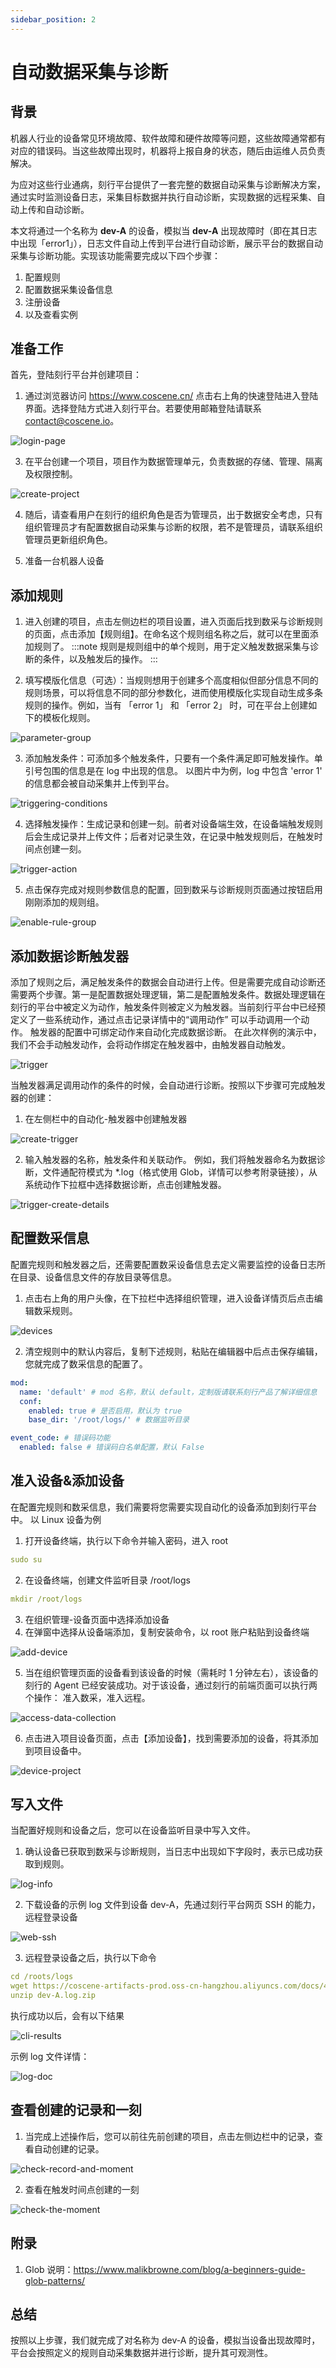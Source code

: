 ```yaml
---
sidebar_position: 2
---
```


# 自动数据采集与诊断

## 背景

机器人行业的设备常见环境故障、软件故障和硬件故障等问题，这些故障通常都有对应的错误码。当这些故障出现时，机器将上报自身的状态，随后由运维人员负责解决。

为应对这些行业通病，刻行平台提供了一套完整的数据自动采集与诊断解决方案，通过实时监测设备日志，采集目标数据并执行自动诊断，实现数据的远程采集、自动上传和自动诊断。

本文将通过一个名称为 **dev-A** 的设备，模拟当 **dev-A** 出现故障时（即在其日志中出现「error1」），日志文件自动上传到平台进行自动诊断，展示平台的数据自动采集与诊断功能。实现该功能需要完成以下四个步骤：

1. 配置规则
2. 配置数据采集设备信息
3. 注册设备
4. 以及查看实例

## 准备工作

首先，登陆刻行平台并创建项目：

1. 通过浏览器访问 https://www.coscene.cn/
   点击右上角的快速登陆进入登陆界面。选择登陆方式进入刻行平台。若要使用邮箱登陆请联系 contact@coscene.io。

![login-page](./img/login-page.PNG)

3. 在平台创建一个项目，项目作为数据管理单元，负责数据的存储、管理、隔离及权限控制。

![create-project](./img/create-project.png)

4. 随后，请查看用户在刻行的组织角色是否为管理员，出于数据安全考虑，只有组织管理员才有配置数据自动采集与诊断的权限，若不是管理员，请联系组织管理员更新组织角色。

5. 准备一台机器人设备

## 添加规则

1. 进入创建的项目，点击左侧边栏的项目设置，进入页面后找到数采与诊断规则的页面，点击添加【规则组】。在命名这个规则组名称之后，就可以在里面添加规则了。
   :::note
   规则是规则组中的单个规则，用于定义触发数据采集与诊断的条件，以及触发后的操作。
   :::

2. 填写模版化信息（可选）：当规则想用于创建多个高度相似但部分信息不同的规则场景，可以将信息不同的部分参数化，进而使用模版化实现自动生成多条规则的操作。例如，当有 「error 1」 和 「error 2」 时，可在平台上创建如下的模板化规则。

![parameter-group](./img/parameter-group.png)

3. 添加触发条件：可添加多个触发条件，只要有一个条件满足即可触发操作。单引号包围的信息是在 log 中出现的信息。 以图片中为例，log 中包含 'error 1' 的信息都会被自动采集并上传到平台。

![triggering-conditions](./img/triggering-conditions.png)

4. 选择触发操作：生成记录和创建一刻。前者对设备端生效，在设备端触发规则后会生成记录并上传文件；后者对记录生效，在记录中触发规则后，在触发时间点创建一刻。

![trigger-action](./img/trigger-action.png)

5. 点击保存完成对规则参数信息的配置，回到数采与诊断规则页面通过按钮启用刚刚添加的规则组。

![enable-rule-group](./img/enable-rule-group.png)

## 添加数据诊断触发器

添加了规则之后，满足触发条件的数据会自动进行上传。但是需要完成自动诊断还需要两个步骤。第一是配置数据处理逻辑，第二是配置触发条件。数据处理逻辑在刻行的平台中被定义为动作，触发条件则被定义为触发器。当前刻行平台中已经预定义了一些系统动作，通过点击记录详情中的“调用动作” 可以手动调用一个动作。 触发器的配置中可绑定动作来自动化完成数据诊断。 在此次样例的演示中，我们不会手动触发动作，会将动作绑定在触发器中，由触发器自动触发。

![trigger](./img/trigger.png)

当触发器满足调用动作的条件的时候，会自动进行诊断。按照以下步骤可完成触发器的创建：

1. 在左侧栏中的自动化-触发器中创建触发器

![create-trigger](./img/create-trigger.png)

2. 输入触发器的名称，触发条件和关联动作。
   例如，我们将触发器命名为数据诊断，文件通配符模式为 \*.log（格式使用 Glob，详情可以参考附录链接），从系统动作下拉框中选择数据诊断，点击创建触发器。

![trigger-create-details](./img/trigger-create-details.png)

## 配置数采信息

配置完规则和触发器之后，还需要配置数采设备信息去定义需要监控的设备日志所在目录、设备信息文件的存放目录等信息。

1. 点击右上角的用户头像，在下拉栏中选择组织管理，进入设备详情页后点击编辑数采规则。

![devices](./img/devices.png)

2. 清空规则中的默认内容后，复制下述规则，粘贴在编辑器中后点击保存编辑，您就完成了数采信息的配置了。

```yaml
mod:
  name: 'default' # mod 名称，默认 default，定制版请联系刻行产品了解详细信息
  conf:
    enabled: true # 是否启用，默认为 true
    base_dir: '/root/logs/' # 数据监听目录

event_code: # 错误码功能
  enabled: false # 错误码白名单配置，默认 False
```

## 准入设备&添加设备

在配置完规则和数采信息，我们需要将您需要实现自动化的设备添加到刻行平台中。
以 Linux 设备为例

1. 打开设备终端，执行以下命令并输入密码，进入 root

```yaml
sudo su
```

2. 在设备终端，创建文件监听目录 /root/logs

```yaml
mkdir /root/logs
```

3. 在组织管理-设备页面中选择添加设备
4. 在弹窗中选择从设备端添加，复制安装命令，以 root 账户粘贴到设备终端

![add-device](./img/add-device.png)

5. 当在组织管理页面的设备看到该设备的时候（需耗时 1 分钟左右），该设备的刻行的 Agent 已经安装成功。对于该设备，通过刻行的前端页面可以执行两个操作： 准入数采，准入远程。

![access-data-collection](./img/access-data-collection.png)

6. 点击进入项目设备页面，点击【添加设备】，找到需要添加的设备，将其添加到项目设备中。

![device-project](./img/device-project.png)

## 写入文件

当配置好规则和设备之后，您可以在设备监听目录中写入文件。

1. 确认设备已获取到数采与诊断规则，当日志中出现如下字段时，表示已成功获取到规则。

![log-info](./img/log-info.png)

2. 下载设备的示例 log 文件到设备 dev-A，先通过刻行平台网页 SSH 的能力，远程登录设备

![web-ssh](./img/web-ssh.png)

3. 远程登录设备之后，执行以下命令

```yaml
cd /roots/logs
wget https://coscene-artifacts-prod.oss-cn-hangzhou.aliyuncs.com/docs/4-recipes/data-diagnosis/dev-A.log.zip
unzip dev-A.log.zip
```

执行成功以后，会有以下结果

![cli-results](./img/cli-results.png)

示例 log 文件详情：

![log-doc](./img/log-doc.png)

## 查看创建的记录和一刻

1. 当完成上述操作后，您可以前往先前创建的项目，点击左侧边栏中的记录，查看自动创建的记录。

![check-record-and-moment](./img/check-record-and-moment.png)

2. 查看在触发时间点创建的一刻

![check-the-moment](./img/check-the-moment.png)

## 附录

1. Glob 说明：https://www.malikbrowne.com/blog/a-beginners-guide-glob-patterns/

## 总结

按照以上步骤，我们就完成了对名称为 dev-A 的设备，模拟当设备出现故障时，平台会按照定义的规则自动采集数据并进行诊断，提升其可观测性。
